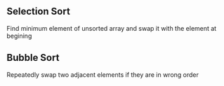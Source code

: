## Selection Sort

Find minimum element of unsorted array and swap it with the element at begining


## Bubble Sort

Repeatedly swap two adjacent elements if they are in wrong order